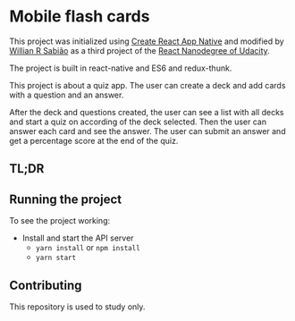 # Mobile flash cards

This project was initialized using [Create React App Native](https://github.com/react-community/create-react-native-app) and modified by [Willian R Sabião](https://www.linkedin.com/in/willianrsabiao/en/) as a third project of the [React Nanodegree of Udacity](https://www.udacity.com/course/react-nanodegree--nd019).

The project is built in react-native and ES6 and redux-thunk.

This project is about a quiz app. The user can create a deck and add cards with a question and an answer.

After the deck and questions created, the user can see a list with all decks and start a quiz on according of the deck selected. Then the user can answer each card and see the answer. The user can submit an answer and get a percentage score at the end of the quiz.

## TL;DR

## Running the project
To see the project working:

* Install and start the API server
    - `yarn install` or `npm install`
    - `yarn start`

## Contributing

This repository is used to study only.
